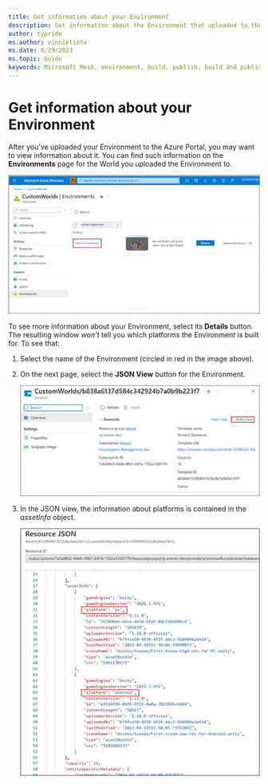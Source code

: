 ```yaml
---
title: Get information about your Environment
description: Get information about the Environment that uploaded to the Azure Portal.
author: typride
ms.author: vinnietieto
ms.date: 8/29/2023
ms.topic: Guide
keywords: Microsoft Mesh, environment, build, publish, build and publish, uploader, Mesh uploader, Azure, Azure portal, portal, upload, asset
---
```


# Get information about your Environment

After you've uploaded your Environment to the Azure Portal, you may want to view information about it. You can find such information on the **Environments** page for the World you uploaded the Environment to.

![A screenshot of a computer Description automatically generated with medium confidence](../../../media/make-your-environment-available-for-events/image028.jpg)

To see more information about your Environment, select its **Details**
button. The resulting window *won't* tell you which platforms the
Environment is built for. To see that:

1. Select the name of the Environment (circled in red in the image
    above).

2. On the next page, select the **JSON View** button for the
    Environment.

    ![A screenshot of a computer Description automatically generated](../../../media/make-your-environment-available-for-events/image029.jpg)

3. In the JSON view, the information about platforms is contained in
    the *assetInfo* object.

    ![A screenshot of a computer Description automatically generated with medium confidence](../../../media/make-your-environment-available-for-events/image030.jpg)
